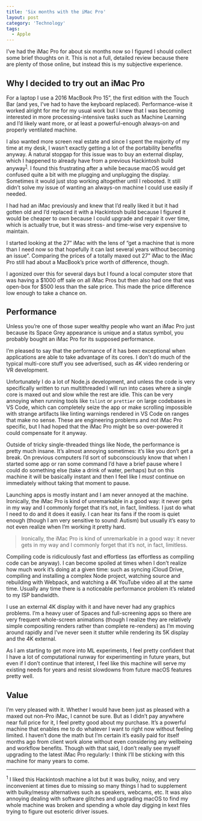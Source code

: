 ```yaml
---
title: 'Six months with the iMac Pro'
layout: post
category: 'Technology'
tags:
  - Apple
---
```


I’ve had the iMac Pro for about six months now so I figured I should collect some brief thoughts on it. This is not a full, detailed review because there are plenty of those online, but instead this is my subjective experience.

## Why I decided to try out an iMac Pro

For a laptop I use a 2016 MacBook Pro 15”, the first edition with the Touch Bar (and yes, I’ve had to have the keyboard replaced). Performance-wise it worked alright for me for my usual work but I knew that I was becoming interested in more processing-intensive tasks such as Machine Learning and I’d likely want more, or at least a powerful-enough always-on and properly ventilated machine.

I also wanted more screen real estate and since I spent the majority of my time at my desk, I wasn’t exactly getting a lot of the portability benefits anyway. A natural stopgap for this issue was to buy an external display, which I happened to already have from a previous Hackintosh build anyway<sup>[1](#foot1)</sup>. I found this frustrating after a while because macOS would get confused quite a bit with me plugging and unplugging the display. Sometimes it would just stop working altogether until I rebooted. It still didn’t solve my issue of wanting an always-on machine I could use easily if needed.

I had had an iMac previously and knew that I’d really liked it but it had gotten old and I’d replaced it with a Hackintosh build because I figured it would be cheaper to own because I could upgrade and repair it over time, which is actually true, but it was stress- and time-wise very expensive to maintain.

I started looking at the 27” iMac with the lens of “get a machine that is more than I need now so that hopefully it can last several years without becoming an issue”. Comparing the prices of a totally maxed out 27” iMac to the iMac Pro still had about a MacBook’s price worth of difference, though.

I agonized over this for several days but I found a local computer store that was having a $1000 off sale on all iMac Pros but then also had one that was open-box for $500 less than the sale price. This made the price difference low enough to take a chance on.

## Performance

Unless you’re one of those super wealthy people who want an iMac Pro just because its Space Grey appearance is unique and a status symbol, you probably bought an iMac Pro for its supposed performance.

I’m pleased to say that the performance of it has been exceptional when applications are able to take advantage of its cores. I don’t do much of the typical multi-core stuff you see advertised, such as 4K video rendering or VR development.

Unfortunately I do a lot of Node.js development, and unless the code is very specifically written to run multithreaded I will run into cases where a single core is maxed out and slow while the rest are idle. This can be very annoying when running tools like `tslint` or `prettier` on large codebases in VS Code, which can completely seize the app or make scrolling impossible with strange artifacts like linting warnings rendered in VS Code on ranges that make no sense. These are engineering problems and not iMac Pro specific, but I had hoped that the iMac Pro might be so over-powered it could compensate for it anyway.

Outside of tricky single-threaded things like Node, the performance is pretty much insane. It’s almost annoying sometimes: it’s like you don’t get a break. On previous computers I’d sort of subconsciously know that when I started some app or ran some command I’d have a brief pause where I could do something else (take a drink of water, perhaps) but on this machine it will be basically instant and then I feel like I _must_ continue on immediately without taking that moment to pause.

Launching apps is mostly instant and I am never annoyed at the machine. Ironically, the iMac Pro is kind of unremarkable in a good way: it never gets in my way and I commonly forget that it’s not, in fact, limitless. I just do what I need to do and it does it easily. I can hear its fans if the room is quiet enough (though I am very sensitive to sound: Autism) but usually it’s easy to not even realize when I’m working it pretty hard.

> Ironically, the iMac Pro is kind of unremarkable in a good way: it never gets in my way and I commonly forget that it’s not, in fact, limitless.

Compiling code is ridiculously fast and effortless (as effortless as compiling code can be anyway). I can become spoiled at times when I don’t realize how much work it’s doing at a given time: such as syncing iCloud Drive, compiling and installing a complex Node project, watching source and rebuilding with Webpack, and watching a 4K YouTube video all at the same time. Usually any time there is a noticeable performance problem it’s related to my ISP bandwidth.

I use an external 4K display with it and have never had any graphics problems. I’m a heavy user of Spaces and full-screening apps so there are very frequent whole-screen animations (though I realize they are relatively simple compositing renders rather than complete re-renders) as I’m moving around rapidly and I’ve never seen it stutter while rendering its 5K display and the 4K external.

As I am starting to get more into ML experiments, I feel pretty confident that I have a lot of computational runway for experimenting in future years, but even if I don’t continue that interest, I feel like this machine will serve my existing needs for years and resist slowdowns from future macOS features pretty well.

## Value

I’m very pleased with it. Whether I would have been just as pleased with a maxed out non-Pro iMac, I cannot be sure. But as I didn’t pay anywhere near full price for it, I feel pretty good about my purchase. It’s a powerful machine that enables me to do whatever I want to right now without feeling limited. I haven’t done the math but I’m certain it’s easily paid for itself months ago from client work alone without even considering any wellbeing and workflow benefits. Though with that said, I don’t really see myself upgrading to the latest iMac Pro regularly: I think I’ll be sticking with this machine for many years to come.

---

<sup>1</sup> I liked this Hackintosh machine a lot but it was bulky, noisy, and very inconvenient at times due to missing so many things I had to supplement with bulky/messy alternatives such as speakers, webcams, etc. It was also annoying dealing with software glitches and upgrading macOS to find my whole machine was broken and spending a whole day digging in kext files trying to figure out esoteric driver issues.
